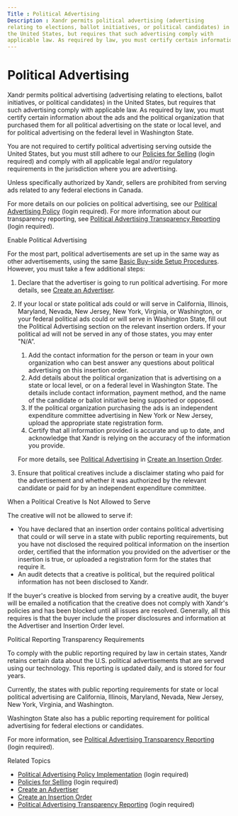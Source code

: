 ```yaml
---
Title : Political Advertising
Description : Xandr permits political advertising (advertising
relating to elections, ballot initiatives, or political candidates) in
the United States, but requires that such advertising comply with
applicable law. As required by law, you must certify certain information
---
```



# Political Advertising



Xandr permits political advertising (advertising
relating to elections, ballot initiatives, or political candidates) in
the United States, but requires that such advertising comply with
applicable law. As required by law, you must certify certain information
about the ads and the political organization that purchased them for all
political advertising on the state or local level, and for political
advertising on the federal level in Washington
State.

You are not required to certify political advertising serving outside
the United States, but you must still adhere to our <a
href="https://wiki.xandr.com/pages/viewpage.action?spaceKey=policies&amp;title=Policies+for+Selling"
class="xref" target="_blank">Policies for Selling</a> (login required)
and comply with all applicable legal and/or regulatory requirements in
the jurisdiction where you are advertising.

Unless specifically authorized by Xandr,
sellers are prohibited from serving ads related
to any federal elections in Canada.

For more details on our policies on political advertising, see our
<a href="https://wiki.xandr.com/display/policies/Policies+for+Buying"
class="xref" target="_blank">Political Advertising Policy</a> (login
required). For more information about our transparency reporting, see <a
href="https://wiki.xandr.com/display/policies/Political+Advertising+Transparency+Reporting"
class="xref" target="_blank">Political Advertising Transparency
Reporting</a> (login required).

Enable Political Advertising

For the most part, political advertisements are set up in the same way
as other advertisements, using the same
<a href="basic-buy-side-setup-procedures.html" class="xref">Basic
Buy-side Setup Procedures</a>. However, you must take a few additional
steps:

1.  Declare that the advertiser is going to run political advertising.
    For more details, see
    <a href="create-an-advertiser.html" class="xref">Create an
    Advertiser</a>.

2.  If your local or state political ads could or will serve in
    California, Illinois, Maryland, Nevada, New Jersey,
    New York, Virginia, or Washington, or your federal political
    ads could or will serve in Washington State,
    fill out the Political Advertising
    section on the relevant insertion orders. If your political ad will
    not be served in any of those states, you may enter "N/A”.

    1.  Add the contact information for the person or team in your own
        organization who can best answer any questions about political
        advertising on this insertion order.
    2.  Add details about the political organization that is advertising
        on a state or local level, or on a federal level in
        Washington State. The details include
        contact information, payment method, and the name of the
        candidate or ballot initiative being supported or opposed.
    3.  If the political organization purchasing the ads is an
        independent expenditure committee advertising in
        New York or New Jersey, upload the
        appropriate state registration form.
    4.  Certify that all information provided is accurate and up to
        date, and acknowledge that Xandr is
        relying on the accuracy of the information you provide.

    For more details, see
    <a href="create-an-insertion-order.html#ID-000017f7__ID-000018bb"
    class="xref">Political Advertising</a> in
    <a href="create-an-insertion-order.html" class="xref">Create an
    Insertion Order</a>.

3.  Ensure that political creatives include a disclaimer stating who
    paid for the advertisement and whether it was authorized by the
    relevant candidate or paid for by an independent expenditure
    committee.

When a Political Creative Is Not Allowed to Serve

The creative will not be allowed to serve if:

- You have declared that an insertion order contains political
  advertising that could or will serve in a state with public reporting
  requirements, but you have not disclosed the required political
  information on the insertion order, certified that the information you
  provided on the advertiser or the insertion is true, or uploaded a
  registration form for the states that require it.
- An audit detects that a creative is political, but the required
  political information has not been disclosed to
  Xandr.

If the buyer's creative is blocked from serving
by a creative audit, the buyer will be emailed a
notification that the creative does not comply with
Xandr's policies and has been blocked until all
issues are resolved. Generally, all this requires is that
the buyer include the proper disclosures and
information at the Advertiser and Insertion Order level.

Political Reporting Transparency Requirements

To comply with the public reporting required by law in certain states,
Xandr retains certain data about the U.S.
political advertisements that are served using our technology. This
reporting is updated daily, and is stored for four years.

Currently, the states with public reporting requirements for state or
local political advertising are California, Illinois,
Maryland, Nevada, New Jersey, New York, Virginia, and Washington.

Washington State also has a public reporting
requirement for political advertising for federal elections or
candidates.

For more information, see <a
href="https://wiki.xandr.com/display/policies/Political+Advertising+Transparency+Reporting"
class="xref" target="_blank">Political Advertising Transparency
Reporting</a> (login required).

Related Topics

- <a
  href="https://wiki.xandr.com/display/policies/Political+Advertising+Policy+Implementation"
  class="xref" target="_blank">Political Advertising Policy
  Implementation</a> (login required)
- <a href="https://wiki.xandr.com/display/policies/Policies+for+Selling"
  class="xref" target="_blank">Policies for Selling</a> (login required)
- <a href="create-an-advertiser.html" class="xref">Create an
  Advertiser</a>
- <a href="create-an-insertion-order.html" class="xref">Create an
  Insertion Order</a>
- <a
  href="https://wiki.xandr.com/display/policies/Political+Advertising+Transparency+Reporting"
  class="xref" target="_blank">Political Advertising Transparency
  Reporting</a> (login required)




